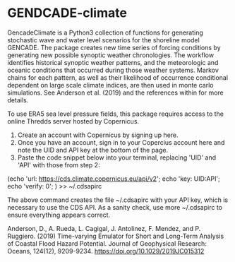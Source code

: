 # GENDCADE-climate

GencadeClimate is a Python3 collection of functions for generating stochastic wave and water level scenarios for the shoreline model GENCADE.
The package creates new time series of forcing conditions by generating new possible synoptic weather chronologies. 
The workflow identifies historical synoptic weather patterns, and the meteorologic and oceanic conditions that occurred during those weather systems.
Markov chains for each pattern, as well as their likelihood of occurrence conditional dependent on large scale climate indices, are then used in monte carlo simulations.
See Anderson et al. (2019) and the references within for more details.


To use ERA5 sea level pressure fields, this package requires access to the online Thredds server hosted by Copernicus.

1. Create an account with Copernicus by signing up here.
2. Once you have an account, sign in to your Copercius account here and note the UID and API key at the bottom of the page.
3. Paste the code snippet below into your terminal, replacing 'UID' and 'API' with those from step 2:

(echo 'url: https://cds.climate.copernicus.eu/api/v2';
  echo 'key: UID:API';
  echo 'verify: 0';
   ) >> ~/.cdsapirc

The above command creates the file ~/.cdsapirc with your API key, which is necessary to use the CDS API. As a sanity check, use more ~/.cdsapirc to ensure everything appears correct.



Anderson, D., A. Rueda, L. Cagigal, J. Antolinez, F. Mendez, and P. Ruggiero. (2019) Time-varying Emulator for Short and Long-Term Analysis of Coastal Flood Hazard Potential. Journal of Geophysical Research: Oceans, 124(12), 9209-9234. https://doi.org/10.1029/2019JC015312
